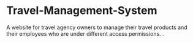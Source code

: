 # Travel-Management-System
A website for travel agency owners to manage their travel products and their employees who are under different access permissions. .


